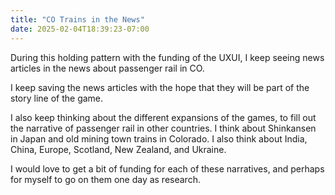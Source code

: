 ```yaml
---
title: "CO Trains in the News"
date: 2025-02-04T18:39:23-07:00
---
```

During this holding pattern with the funding of the UXUI, I keep seeing news articles in the news about passenger rail in CO. 

I keep saving the news articles with the hope that they will be part of the story line of the game. 

I also keep thinking about the different expansions of the games, to fill out the narrative of passenger rail in other countries. I think about Shinkansen in Japan and old mining town trains in Colorado. I also think about India, China, Europe, Scotland, New Zealand, and Ukraine. 

I would love to get a bit of funding for each of these narratives, and perhaps for myself to go on them one day as research. 
